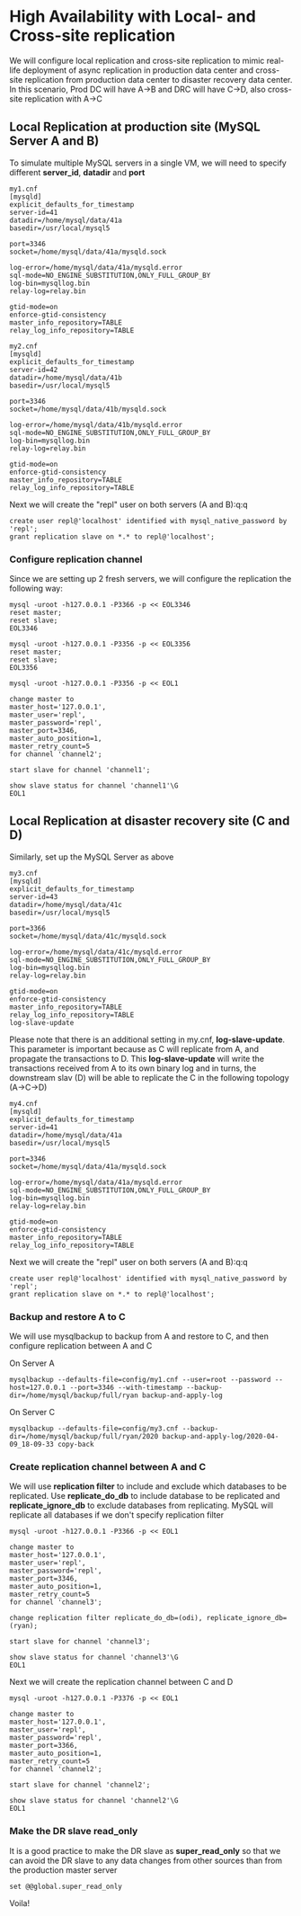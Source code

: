 # High Availability with Local- and Cross-site replication
We will configure local replication and cross-site replication to mimic real-life deployment of async replication in production data center and cross-site replication from production data center to disaster recovery data center. In this scenario, Prod DC will have A->B and DRC will have C->D, also cross-site replication with A->C
## Local Replication at production site (MySQL Server A and B)
To simulate multiple MySQL servers in a single VM, we will need to specify different **server_id**, **datadir** and **port**
```
my1.cnf
[mysqld]
explicit_defaults_for_timestamp
server-id=41
datadir=/home/mysql/data/41a
basedir=/usr/local/mysql5

port=3346
socket=/home/mysql/data/41a/mysqld.sock

log-error=/home/mysql/data/41a/mysqld.error
sql-mode=NO_ENGINE_SUBSTITUTION,ONLY_FULL_GROUP_BY
log-bin=mysqllog.bin
relay-log=relay.bin

gtid-mode=on
enforce-gtid-consistency
master_info_repository=TABLE
relay_log_info_repository=TABLE
```
```
my2.cnf
[mysqld]
explicit_defaults_for_timestamp
server-id=42
datadir=/home/mysql/data/41b
basedir=/usr/local/mysql5

port=3346
socket=/home/mysql/data/41b/mysqld.sock

log-error=/home/mysql/data/41b/mysqld.error
sql-mode=NO_ENGINE_SUBSTITUTION,ONLY_FULL_GROUP_BY
log-bin=mysqllog.bin
relay-log=relay.bin

gtid-mode=on
enforce-gtid-consistency
master_info_repository=TABLE
relay_log_info_repository=TABLE
```
Next we will create the "repl" user on both servers (A and B):q:q
```
create user repl@'localhost' identified with mysql_native_password by 'repl';
grant replication slave on *.* to repl@'localhost';
```
### Configure replication channel
Since we are setting up 2 fresh servers, we will configure the replication the following way:
```
mysql -uroot -h127.0.0.1 -P3366 -p << EOL3346
reset master;
reset slave;
EOL3346

mysql -uroot -h127.0.0.1 -P3356 -p << EOL3356
reset master;
reset slave;
EOL3356

mysql -uroot -h127.0.0.1 -P3356 -p << EOL1

change master to
master_host='127.0.0.1',
master_user='repl',
master_password='repl',
master_port=3346,
master_auto_position=1,
master_retry_count=5
for channel 'channel2';

start slave for channel 'channel1';

show slave status for channel 'channel1'\G
EOL1
```
## Local Replication at disaster recovery site (C and D)
Similarly, set up the MySQL Server as above
```
my3.cnf
[mysqld]
explicit_defaults_for_timestamp
server-id=43
datadir=/home/mysql/data/41c
basedir=/usr/local/mysql5

port=3366
socket=/home/mysql/data/41c/mysqld.sock

log-error=/home/mysql/data/41c/mysqld.error
sql-mode=NO_ENGINE_SUBSTITUTION,ONLY_FULL_GROUP_BY
log-bin=mysqllog.bin
relay-log=relay.bin

gtid-mode=on
enforce-gtid-consistency
master_info_repository=TABLE
relay_log_info_repository=TABLE
log-slave-update
```
Please note that there is an additional setting in my.cnf, **log-slave-update**. This parameter is important because as C will replicate from A, and propagate the transactions to D. This **log-slave-update** will write the transactions received from A to its own binary log and in turns, the downstream slav (D) will be able to replicate the C in the following topology (A->C->D)
```
my4.cnf
[mysqld]
explicit_defaults_for_timestamp
server-id=41
datadir=/home/mysql/data/41a
basedir=/usr/local/mysql5

port=3346
socket=/home/mysql/data/41a/mysqld.sock

log-error=/home/mysql/data/41a/mysqld.error
sql-mode=NO_ENGINE_SUBSTITUTION,ONLY_FULL_GROUP_BY
log-bin=mysqllog.bin
relay-log=relay.bin

gtid-mode=on
enforce-gtid-consistency
master_info_repository=TABLE
relay_log_info_repository=TABLE
```
Next we will create the "repl" user on both servers (A and B):q:q
```
create user repl@'localhost' identified with mysql_native_password by 'repl';
grant replication slave on *.* to repl@'localhost';
```
### Backup and restore A to C
We will use mysqlbackup to backup from A and restore to C, and then configure replication between A and C

On Server A
```
mysqlbackup --defaults-file=config/my1.cnf --user=root --password --host=127.0.0.1 --port=3346 --with-timestamp --backup-dir=/home/mysql/backup/full/ryan backup-and-apply-log
```
On Server C
```
mysqlbackup --defaults-file=config/my3.cnf --backup-dir=/home/mysql/backup/full/ryan/2020 backup-and-apply-log/2020-04-09_18-09-33 copy-back
```
### Create replication channel between A and C
We will use **replication filter** to include and exclude which databases to be replicated. Use **replicate_do_db** to include database to be replicated and **replicate_ignore_db** to exclude databases from replicating. MySQL will replicate all databases if we don't specify replication filter
```
mysql -uroot -h127.0.0.1 -P3366 -p << EOL1

change master to
master_host='127.0.0.1',
master_user='repl',
master_password='repl',
master_port=3346,
master_auto_position=1,
master_retry_count=5
for channel 'channel3';

change replication filter replicate_do_db=(odi), replicate_ignore_db=(ryan);

start slave for channel 'channel3';

show slave status for channel 'channel3'\G
EOL1
```
Next we will create the replication channel between C and D
```
mysql -uroot -h127.0.0.1 -P3376 -p << EOL1

change master to
master_host='127.0.0.1',
master_user='repl',
master_password='repl',
master_port=3366,
master_auto_position=1,
master_retry_count=5
for channel 'channel2';

start slave for channel 'channel2';

show slave status for channel 'channel2'\G
EOL1
```
### Make the DR slave read_only
It is a good practice to make the DR slave as **super_read_only** so that we can avoid the DR slave to any data changes from other sources than from the production master server
```
set @@global.super_read_only
```

Voila!

